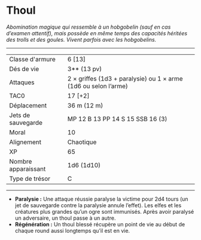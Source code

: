 # Thoul


*Abomination magique qui ressemble à un hobgobelin (sauf en cas d’examen
attentif), mais possède en même temps des capacités héritées des trolls
et des goules. Vivent parfois avec les hobgobelins.*

-----

|                     |                                                                 |
| ------------------- | --------------------------------------------------------------- |
| Classe d'armure     | 6 \[13\]                                                        |
| Dés de vie          | 3\*\* (13 pv)                                                   |
| Attaques            | 2 × griffes (1d3 + paralysie) ou 1 × arme (1d6 ou selon l’arme) |
| TAC0                | 17 \[+2\]                                                       |
| Déplacement         | 36 m (12 m)                                                     |
| Jets de sauvegarde  | MP 12 B 13 PP 14 S 15 SSB 16 (3)                                |
| Moral               | 10                                                              |
| Alignement          | Chaotique                                                       |
| XP                  | 65                                                              |
| Nombre apparaissant | 1d6 (1d10)                                                      |
| Type de trésor      | C                                                               |

-----

  - **Paralysie :** Une attaque réussie paralyse la victime pour 2d4
    tours (un jet de sauvegarde contre la paralysie annule l’effet). Les
    elfes et les créatures plus grandes qu’un ogre sont immunisés. Après
    avoir paralysé un adversaire, un thoul passe à un autre.
  - **Régénération :** Un thoul blessé récupère un point de vie au début
    de chaque round aussi longtemps qu’il est en vie.